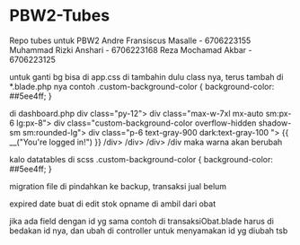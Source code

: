 # PBW2-Tubes
Repo tubes untuk PBW2
Andre Fransiscus Masalle - 6706223155
Muhammad Rizki Anshari - 6706223168
Reza Mochamad Akbar - 6706223125



untuk ganti bg bisa di app.css di tambahin dulu class nya, terus tambah di *.blade.php nya
contoh .custom-background-color {
    background-color: ##5ee4ff;
}

di dashboard.php
div class="py-12">
        div class="max-w-7xl mx-auto sm:px-6 lg:px-8">
            div class="custom-background-color overflow-hidden shadow-sm sm:rounded-lg">
                div class="p-6 text-gray-900 dark:text-gray-100 ">
                    {{ __("You're logged in!") }}
                /div>
            /div>
        /div>
    /div
maka warna akan berubah


kalo datatables di scss
.custom-background-color {
    background-color: ##5ee4ff;
}


migration file di pindahkan ke backup, transaksi jual belum


expired date buat di edit stok opname di ambil dari obat




jika ada field dengan id yg sama contoh di transaksiObat.blade
harus di bedakan id nya, dan ubah di controller untuk menyamakan  id yg diubah tsb